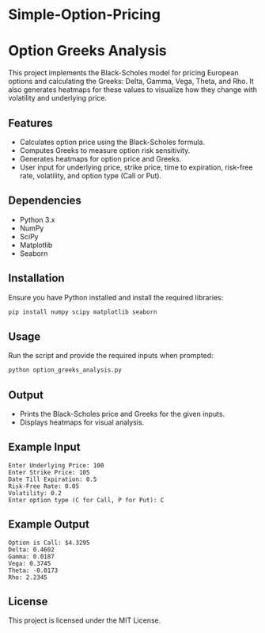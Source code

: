 # Simple-Option-Pricing

# Option Greeks Analysis
This project implements the Black-Scholes model for pricing European options and calculating the Greeks: Delta, Gamma, Vega, Theta, and Rho. It also generates heatmaps for these values to visualize how they change with volatility and underlying price.

## Features
- Calculates option price using the Black-Scholes formula.
- Computes Greeks to measure option risk sensitivity.
- Generates heatmaps for option price and Greeks.
- User input for underlying price, strike price, time to expiration, risk-free rate, volatility, and option type (Call or Put).

## Dependencies
- Python 3.x
- NumPy
- SciPy
- Matplotlib
- Seaborn

## Installation
Ensure you have Python installed and install the required libraries:
```sh
pip install numpy scipy matplotlib seaborn
```

## Usage
Run the script and provide the required inputs when prompted:
```sh
python option_greeks_analysis.py
```

## Output
- Prints the Black-Scholes price and Greeks for the given inputs.
- Displays heatmaps for visual analysis.

## Example Input
```
Enter Underlying Price: 100
Enter Strike Price: 105
Date Till Expiration: 0.5
Risk-Free Rate: 0.05
Volatility: 0.2
Enter option type (C for Call, P for Put): C
```

## Example Output
```
Option is Call: $4.3295
Delta: 0.4602
Gamma: 0.0187
Vega: 0.3745
Theta: -0.0173
Rho: 2.2345
```

## License
This project is licensed under the MIT License.

